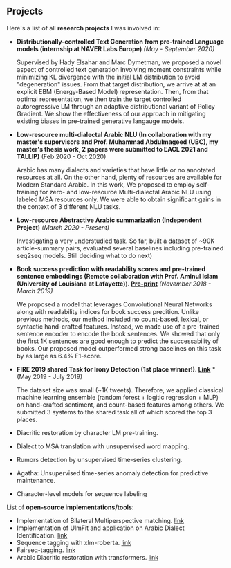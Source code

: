 ## Projects


Here's a list of all **research projects** I was involved in:

* **Distributionally-controlled Text Generation from pre-trained Language models (internship at NAVER Labs Europe)** *(May - September 2020)*


    Supervised by Hady Elsahar and Marc Dymetman, we proposed a novel aspect of controlled text generation involving moment constraints while minimizing KL divergence with the initial LM distribution to avoid "degeneration" issues. From that target distribution, we arrive at at an explicit EBM (Energy-Based Model) representation.  Then, from that optimal representation, we then train the target controlled autoregressive LM through an adaptive distributional variant of Policy Gradient. We show the effectiveness of our approach in mitigating existing biases in pre-trained generative langauge models.


* **Low-resource multi-dialectal Arabic NLU (In collaboration with my master's supervisors and Prof. Muhammad Abdulmageed (UBC), my master's thesis work, 2 papers were submitted to EACL 2021 and TALLIP)** (Feb 2020 - Oct 2020)


    Arabic has many dialects and varieties that have little or no annotated resources at all. On the other hand, plenty of resources are available for Modern Standard Arabic. In this work, We proposed to employ self-training for zero- and low-resource Multi-dialectal Arabic NLU using labeled MSA resources only. We were able to obtain significant gains in the context of 3 different NLU tasks.

* **Low-resource Abstractive Arabic summarization (Independent Project)** *(March 2020 - Present)*


    Investigating a very understudied task. So far, built a dataset of ~90K article-summary pairs, evaluated several baselines including pre-trained seq2seq models. Still deciding what to do next)


* **Book success prediction with readability scores and pre-trained sentence embeddings (Remote collaboration with Prof. Aminul Islam (University of Louisiana at Lafayette)). [Pre-print](https://arxiv.org/abs/2007.11073)** *(November 2018 - March 2019)*

    We proposed a model that leverages Convolutional Neural Networks along with readability indices for book success predition. Unlike previous methods, our method included no count-based, lexical, or syntactic hand-crafted features. Instead, we made use of a pre-trained sentence encoder to encode the book sentences. We showed that only the first 1K sentences are good enough to predict the successability of books. Our proposed model outperformed strong baselines on this task by as large as 6.4% F1-score.

* **FIRE 2019 shared Task for Irony Detection (1st place winner!). [Link](https://www.irit.fr/IDAT2019/)** *(May 2019 - July 2019)


    The dataset size was small (~1K tweets). Therefore,  we applied classical machine learning ensemble (random forest + logitic regression + MLP) on hand-crafted sentiment, and count-based features among others. We submitted 3 systems to the shared task all of which scored the top 3 places. 




* Diacritic restoration by character LM pre-training.
* Dialect to MSA translation with unsupervised word mapping.
* Rumors detection by unsupervised time-series clustering.
* Agatha: Unsupervised time-series anomaly detection for predictive maintenance.
* Character-level models for sequence labeling


List of **open-source implementations/tools**:
* Implementation of Bilateral Multiperspective matching. [link]()
* Implementation of UlmFit and application on Arabic Dialect Identification. [link]()
* Sequence tagging with xlm-roberta. [link]()
* Fairseq-tagging. [link]()
* Arabic Diacritic restoration with transformers. [link](https://github.com/mohammadKhalifa/transformer-diacritization)


